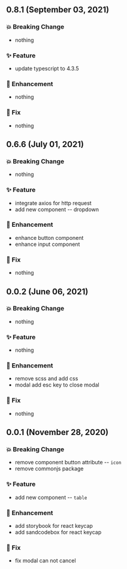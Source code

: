 ## 0.8.1 (September 03, 2021)

### 💥️ Breaking Change

- nothing

### ✨ Feature

- update typescript to 4.3.5

### 🎨 Enhancement

- nothing

### 🐛 Fix

- nothing

## 0.6.6 (July 01, 2021)

### 💥️ Breaking Change

- nothing

### ✨ Feature

- integrate axios for http request
- add new component -- dropdown

### 🎨 Enhancement

- enhance button component
- enhance input component

### 🐛 Fix

- nothing

## 0.0.2 (June 06, 2021)

### 💥️ Breaking Change

- nothing

### ✨ Feature

- nothing

### 🎨 Enhancement

- remove scss and add css
- modal add esc key to close modal

### 🐛 Fix

- nothing

## 0.0.1 (November 28, 2020)

### 💥️ Breaking Change

- remove component button attribute -- `icon`
- remove commonjs package

### ✨ Feature

- add new component -- `table` 

### 🎨 Enhancement

- add storybook for react keycap
- add sandcodebox for react keycap

### 🐛 Fix

- fix modal can not cancel